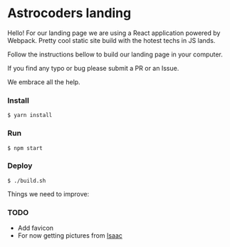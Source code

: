 Astrocoders landing
===================

Hello! For our landing page we are using a React application powered by Webpack.
Pretty cool static site build with the hotest techs in JS lands.

Follow the instructions bellow to build our landing page in your computer.

If you find any typo or bug please submit a PR or an Issue.

We embrace all the help.

### Install

```
$ yarn install
```

### Run 

```
$ npm start
```

### Deploy

```
$ ./build.sh
```

Things we need to improve:

### TODO

- Add favicon
- For now getting pictures from [Isaac](https://www.facebook.com/IsaacGautschiPhotography/photos_stream)




